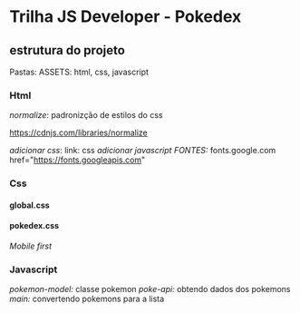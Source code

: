 # Trilha JS Developer - Pokedex

## estrutura do projeto
Pastas: ASSETS: html, css, javascript

### Html
*normalize*: padronizção de estilos do css

https://cdnjs.com/libraries/normalize

*adicionar css*: link: css
*adicionar javascript*
*FONTES:* fonts.google.com
href="https://fonts.googleapis.com"

### Css
  #### global.css
  #### pokedex.css

*Mobile first*

### Javascript
*pokemon-model:*  classe pokemon
*poke-api:* obtendo dados dos pokemons 
*main:* convertendo pokemons para a lista
